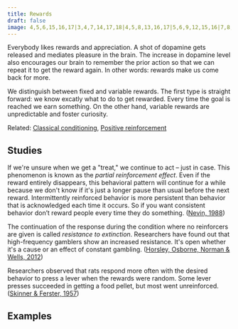 ```yaml
---
title: Rewards
draft: false
image: 4,5,6,15,16,17|3,4,7,14,17,18|4,5,8,13,16,17|5,6,9,12,15,16|7,8,9,10,11,12,13,14|1,2,3,4,5,6,7,8,9,12,13,14,15,16,17,18,19,20|1,2,3,4,5,6,7,8,9,12,13,14,15,16,17,18,19,20|1,2,3,4,5,6,7,8,9,12,13,14,15,16,17,18,19,20||2,3,4,5,6,7,8,9,12,13,14,15,16,17,18,19|2,3,4,5,6,7,8,9,12,13,14,15,16,17,18,19|2,3,4,5,6,7,8,9,12,13,14,15,16,17,18,19|2,3,4,5,6,7,8,9,12,13,14,15,16,17,18,19|2,3,4,5,6,7,8,9,12,13,14,15,16,17,18,19|2,3,4,5,6,7,8,9,12,13,14,15,16,17,18,19|2,3,4,5,6,7,8,9,12,13,14,15,16,17,18,19|2,3,4,5,6,7,8,9,12,13,14,15,16,17,18,19|2,3,4,5,6,7,8,9,12,13,14,15,16,17,18,19|2,3,4,5,6,7,8,9,12,13,14,15,16,17,18,19
---
```


Everybody likes rewards and appreciation. A shot of dopamine gets released and mediates pleasure in the brain. The increase in dopamine level also encourages our brain to remember the prior action so that we can repeat it to get the reward again. In other words: rewards make us come back for more.

We distinguish between fixed and variable rewards. The first type is straight forward: we know excatly what to do to get rewarded. Every time the goal is reached we earn something. On the other hand, variable rewards are unpredictable and foster curiosity.

Related: [Classical conditioning](https://en.wikipedia.org/wiki/Classical_conditioning), [Positive reinforcement](https://en.wikipedia.org/wiki/Reinforcement#Positive_reinforcement)


## Studies

If we're unsure when we get a "treat," we continue to act – just in case. This phenomenon is known as the *partial reinforcement effect*. Even if the reward entirely disappears, this behavioral pattern will continue for a while because we don't know if it's just a longer pause than usual before the next reward. Intermittently reinforced behavior is more persistent than behavior that is acknowledged each time it occurs. So if you want consistent behavior don’t reward people every time they do something. ([Nevin, 1988](https://www.researchgate.net/publication/247408514_Behavioral_Momentum_and_the_Partial_Reinforcement_Effect))

The continuation of the response during the condition where no reinforcers are given is called *resistance to extinction*. Researchers have found out that high-frequency gamblers show an increased resistance. It's open whether it's a cause or an effect of constant gambling. ([Horsley, Osborne, Norman & Wells, 2012](https://www.researchgate.net/publication/221774874_High-frequency_gamblers_show_increased_resistance_to_extinction_following_partial_reinforcement))

Researchers observed that rats respond more often with the desired behavior to press a lever when the rewards were random. Some lever presses succeeded in getting a food pellet, but most went unreinforced. ([Skinner & Ferster, 1957](https://books.google.ch/books?id=xctyCQAAQBAJ))


## Examples